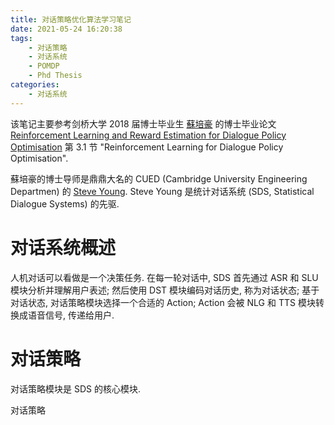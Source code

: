 ```yaml
---
title: 对话策略优化算法学习笔记
date: 2021-05-24 16:20:38
tags:
    - 对话策略
    - 对话系统
    - POMDP
    - Phd Thesis
categories:
    - 对话系统
---
```


该笔记主要参考剑桥大学 2018 届博士毕业生 [蘇培豪](https://eddy0613.github.io/) 的博士毕业论文 [Reinforcement Learning and Reward Estimation for Dialogue Policy Optimisation](https://www.repository.cam.ac.uk/handle/1810/275649) 第 3.1 节 "Reinforcement Learning for Dialogue Policy Optimisation". 

蘇培豪的博士导师是鼎鼎大名的 CUED (Cambridge University Engineering Departmen) 的 [Steve Young](http://mi.eng.cam.ac.uk/~sjy/index.html). Steve Young 是统计对话系统 (SDS, Statistical Dialogue Systems) 的先驱.



# 对话系统概述

人机对话可以看做是一个决策任务. 在每一轮对话中, SDS 首先通过 ASR 和 SLU 模块分析并理解用户表述; 然后使用 DST 模块编码对话历史, 称为对话状态; 基于对话状态, 对话策略模块选择一个合适的 Action; Action 会被 NLG 和 TTS 模块转换成语音信号, 传递给用户.


# 对话策略

对话策略模块是 SDS 的核心模块.

对话策略
